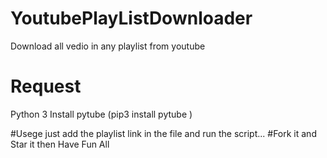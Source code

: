 # YoutubePlayListDownloader
Download all vedio in any playlist from youtube

# Request 
Python 3
Install pytube (pip3 install pytube )

#Usege
just add the playlist link in the file and run the script...
#Fork it and Star it then Have Fun All
